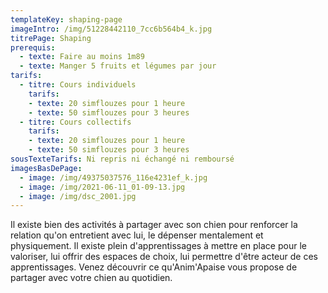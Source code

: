 ```yaml
---
templateKey: shaping-page
imageIntro: /img/51228442110_7cc6b564b4_k.jpg
titrePage: Shaping
prerequis:
  - texte: Faire au moins 1m89
  - texte: Manger 5 fruits et légumes par jour
tarifs:
  - titre: Cours individuels
    tarifs:
    - texte: 20 simflouzes pour 1 heure
    - texte: 50 simflouzes pour 3 heures
  - titre: Cours collectifs
    tarifs:
    - texte: 20 simflouzes pour 1 heure
    - texte: 50 simflouzes pour 3 heures
sousTexteTarifs: Ni repris ni échangé ni remboursé
imagesBasDePage:
  - image: /img/49375037576_116e4231ef_k.jpg
  - image: /img/2021-06-11_01-09-13.jpg
  - image: /img/dsc_2001.jpg
---
```

Il existe bien des activités à partager avec son chien pour renforcer la relation qu'on entretient avec lui, le dépenser mentalement et physiquement. Il existe plein d'apprentissages à mettre en place pour le valoriser, lui offrir des espaces de choix, lui permettre d'être acteur de ces apprentissages. Venez découvrir ce qu'Anim'Apaise vous propose de partager avec votre chien au quotidien.